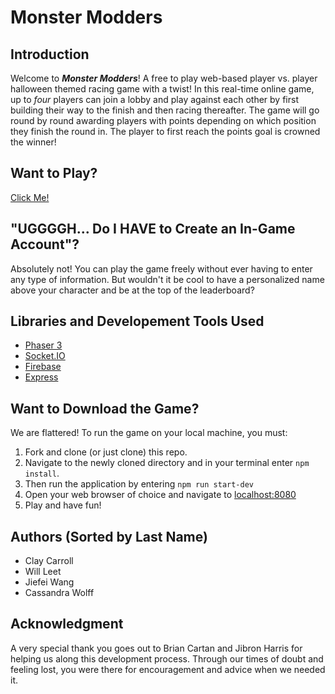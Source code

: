 # Monster Modders

## Introduction
Welcome to **_Monster Modders_**! A free to play web-based player vs. player halloween themed racing game with a twist! In this real-time online game, up to <em>four</em> players can join a lobby and play against each other by first building their way to the finish and then racing thereafter. The game will go round by round awarding players with points depending on which position they finish the round in. The player to first reach the points goal is crowned the winner! 


## Want to Play?
[Click Me!](https://monster-modders-adc419805875.herokuapp.com/)

## "UGGGGH... Do I HAVE to Create an In-Game Account"?
Absolutely not! You can play the game freely without ever having to enter any type of information. But wouldn't it be cool to have a personalized name above your character and be at the top of the leaderboard?


## Libraries and Developement Tools Used
- [Phaser 3](https://phaser.io/phaser3)
- [Socket.IO](https://socket.io/)
- [Firebase](https://firebase.google.com/)
- [Express](https://expressjs.com/)


## Want to Download the Game?
We are flattered! To run the game on your local machine, you must:

1. Fork and clone (or just clone) this repo.
2. Navigate to the newly cloned directory and in your terminal enter `npm install`.
3. Then run the application by entering `npm run start-dev` 
4. Open your web browser of choice and navigate to [localhost:8080](http://localhost:8080)
5. Play and have fun!

## Authors (Sorted by Last Name)
- Clay Carroll
- Will Leet
- Jiefei Wang
- Cassandra Wolff

## Acknowledgment 
A very special thank you goes out to Brian Cartan and Jibron Harris for helping us along this development process. Through our times of doubt and feeling lost, you were there for encouragement and advice when we needed it.

